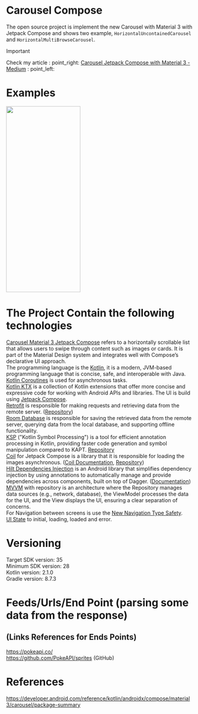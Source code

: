 # Carousel Compose

The open source project is implement the new Carousel with Material 3 with Jetpack Compose and shows
two example, `HorizontalUncontainedCarousel` and `HorizontalMultiBrowseCarousel`.

> [!IMPORTANT]  
> Check my article :
> point_right: [Carousel Jetpack Compose with Material 3 - Medium](https://medium.com/@nicosnicolaou/carousel-jetpack-compose-with-material-3-ca048d35278c) :
> point_left: <br />

# Examples

<p align="left">
  <a title="simulator_image"><img src="examples/example_gif.gif" height="500" width="200"></a>
</p>

# The Project Contain the following technologies

[Carousel Material 3 Jetpack Compose](https://developer.android.com/reference/kotlin/androidx/compose/material3/carousel/package-summary)
refers to a horizontally scrollable list that allows users to swipe through content such as images
or cards. It is part of the Material Design system and integrates well with Compose’s declarative UI
approach. <br />
The programming language is the [Kotlin](https://kotlinlang.org/docs/getting-started.html), it is a
modern, JVM-based programming language that is concise, safe, and interoperable with Java. <br />
[Kotlin Coroutines](https://kotlinlang.org/docs/coroutines-overview.html) is used for asynchronous
tasks. <br />
[Kotlin KTX](https://developer.android.com/kotlin/ktx) is a collection of Kotlin extensions that
offer more concise and expressive code for working with Android APIs and libraries.
The UI is build using [Jetpack Compose](https://developer.android.com/develop/ui/compose). <br />
[Retrofit](https://square.github.io/retrofit/) is responsible for making requests and retrieving
data from the remote server. ([Repository](https://github.com/square/retrofit)) <br />
[Room Database](https://developer.android.com/training/data-storage/room) is responsible for saving
the retrieved data from the remote server, querying data from the local database, and supporting
offline functionality.  <br />
[KSP](https://developer.android.com/build/migrate-to-ksp) ("Kotlin Symbol Processing") is a tool for
efficient annotation processing in Kotlin, providing faster code generation and symbol manipulation
compared to KAPT. [Repository](https://github.com/google/ksp) <br />
[Coil](https://coil-kt.github.io/coil/compose/) for Jetpack Compose is a library that it is
responsible for loading the images
asynchronous. ([Coil Documentation](https://coil-kt.github.io/coil/), [Repository](https://github.com/coil-kt/coil)) <br />
[Hilt Dependencies Injection](https://developer.android.com/training/dependency-injection/hilt-android)
is an Android library that simplifies dependency injection by using annotations to automatically
manage and provide dependencies across components, built on top of
Dagger. ([Documentation](https://dagger.dev/hilt/)) <br />
[MVVM](https://developer.android.com/topic/architecture#recommended-app-arch) with repository is an
architecture where the Repository manages data sources (e.g., network, database), the ViewModel
processes the data for the UI, and the View displays the UI, ensuring a clear separation of
concerns. <br />
For Navigation between screens is use
the [New Navigation Type Safety](https://medium.com/androiddevelopers/navigation-compose-meet-type-safety-e081fb3cf2f8). <br />
[UI State](https://developer.android.com/topic/architecture/ui-layer/events#handle-viewmodel-events)
to initial, loading, loaded and error. <br />

# Versioning

Target SDK version: 35 <br />
Minimum SDK version: 28 <br />
Kotlin version: 2.1.0 <br />
Gradle version: 8.7.3 <br />

# Feeds/Urls/End Point (parsing some data from the response)

## (Links References for Ends Points)

https://pokeapi.co/ <br />
https://github.com/PokeAPI/sprites (GitHub) <br />

# References

https://developer.android.com/reference/kotlin/androidx/compose/material3/carousel/package-summary